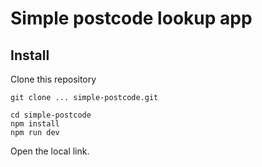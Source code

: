 # Simple postcode lookup app

## Install

Clone this repository

```
git clone ... simple-postcode.git
```

```
cd simple-postcode
npm install
npm run dev
```

Open the local link.

